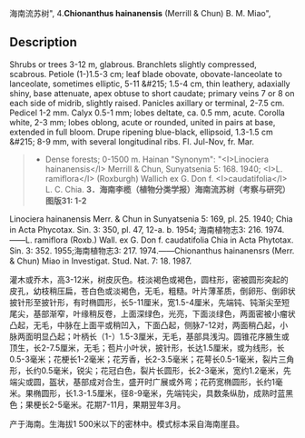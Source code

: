 海南流苏树",
4.**Chionanthus hainanensis** (Merrill & Chun) B. M. Miao",

## Description
Shrubs or trees 3-12 m, glabrous. Branchlets slightly compressed, scabrous. Petiole (1-)1.5-3 cm; leaf blade obovate, obovate-lanceolate to lanceolate, sometimes elliptic, 5-11 &amp;#215; 1.5-4 cm, thin leathery, adaxially shiny, base attenuate, apex obtuse to short caudate; primary veins 7 or 8 on each side of midrib, slightly raised. Panicles axillary or terminal, 2-7.5 cm. Pedicel 1-2 mm. Calyx 0.5-1 mm; lobes deltate, ca. 0.5 mm, acute. Corolla white, 2-3 mm; lobes oblong, acute or rounded, united in pairs at base, extended in full bloom. Drupe ripening blue-black, ellipsoid, 1.3-1.5 cm &amp;#215; 8-9 mm, with several longitudinal ribs. Fl. Jul-Nov, fr. Mar.

> * Dense forests; 0-1500 m. Hainan
  "Synonym": "&lt;I&gt;Linociera hainanensis&lt;/I&gt; Merrill &amp; Chun, Sunyatsenia 5: 168. 1940; &lt;I&gt;L. ramiflora&lt;/I&gt; (Roxburgh) Wallich ex G. Don f. &lt;I&gt;caudatifolia&lt;/I&gt; L. C. Chia.
**3．海南李榄（植物分类学报）海南流苏树（考察与研究）图版31: 1-2**

Linociera hainanensis Merr. & Chun in Sunyatsenia 5: 169, pl. 25. 1940; Chia in Acta Phycotax. Sin. 3: 350, pl. 47, 12-a. b. 1954; 海南植物志3: 216. 1974.——L. ramiflora (Roxb.) Wall. ex G. Don f. caudatifolia Chia in Acta Phytotax. Sin. 3: 352. 1955;海南植物志3: 217. 1974.——Chionanthus hainanensrs (Merr. & Chun) Miao in Investigat. Stud. Nat. 7: 18. 1987.

灌木或乔木，高3-12米，树皮灰色。枝淡褐色或褐色，圆柱形，密被圆形突起的皮孔，幼枝稍压扁，苍白色或淡褐色，无毛，粗糙。叶片薄革质，倒卵形、倒卵状披针形至披针形，有时椭圆形，长5-11厘米，宽1.5-4厘米，先端钝、钝渐尖至短尾尖，基部渐窄，叶缘稍反卷，上面深绿色，光亮，下面淡绿色，两面密被小瘤状凸起，无毛，中脉在上面平或稍凹入，下面凸起，侧脉7-12对，两面稍凸起，小脉两面明显凸起；叶柄长（1-）1.5-3厘米，无毛，基部具浅沟。圆锥花序腋生或顶生，长2-7.5厘米，无毛；苞片小叶状，披针形，长达1.5厘米，或为线形，长0.5-3毫米；花梗长1-2毫米；花芳香，长2-3.5毫米；花萼长0.5-1毫米，裂片三角形，长约0.5毫米，锐尖；花冠白色，裂片长圆形，长2-3毫米，宽约1.2毫米，先端尖或圆，盔状，基部成对合生，盛开时广展或外弯；花药宽椭圆形，长约1毫米。果椭圆形，长1.3-1.5厘米，径8-9毫米，先端钝尖，具数条纵肋，成熟时蓝黑色；果梗长2-5毫米。花期7-11月，果期翌年3月。

产于海南。生海拔1 500米以下的密林中。模式标本采自海南崖县。
